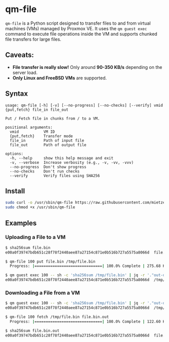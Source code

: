 # qm-file

`qm-file` is a Python script designed to transfer files to and from virtual machines (VMs) managed by Proxmox VE. It uses the `qm guest exec` command to execute file operations inside the VM and supports chunked file transfers for large files.

## Caveats:

- **File transfer is really slow!** Only around **90-350 KB/s** depending on the server load.
- **Only Linux and FreeBSD VMs** are supported.

## Syntax
```
usage: qm-file [-h] [-v] [--no-progress] [--no-checks] [--verify] vmid {put,fetch} file_in file_out

Put / Fetch file in chunks from / to a VM.

positional arguments:
  vmid           VM ID
  {put,fetch}    Transfer mode
  file_in        Path of input file
  file_out       Path of output file

options:
  -h, --help     show this help message and exit
  -v, --verbose  Increase verbosity (e.g., -v, -vv, -vvv)
  --no-progress  Don't show progress
  --no-checks    Don't run checks
  --verify       Verify files using SHA256
```

## Install

```bash
sudo curl -o /usr/sbin/qm-file https://raw.githubusercontent.com/mietzen/proxmox-qm-file/refs/heads/main/qm-file
sudo chmod +x /usr/sbin/qm-file
```

## Examples

### Uploading a File to a VM
```bash
$ sha256sum file.bin
e00a0f39747bdb651c28f78f2440aee87a27154c871e0b516b727a5575a8066d  file.bin

$ qm-file 100 put file.bin /tmp/file.bin
  Progress: |==============================| 100.0% Complete | 275.68 KB/s

$ qm guest exec 100 -- sh -c 'sha256sum /tmp/file.bin' | jq -r '."out-data"'
e00a0f39747bdb651c28f78f2440aee87a27154c871e0b516b727a5575a8066d  /tmp/file.bin
```

### Downloading a File from a VM
```bash
$ qm guest exec 100 -- sh -c 'sha256sum /tmp/file.bin' | jq -r '."out-data"'
e00a0f39747bdb651c28f78f2440aee87a27154c871e0b516b727a5575a8066d  /tmp/file.bin

$ qm-file 100 fetch /tmp/file.bin file.bin.out
  Progress: |==============================| 100.0% Complete | 122.60 KB/s

$ sha256sum file.bin.out
e00a0f39747bdb651c28f78f2440aee87a27154c871e0b516b727a5575a8066d  file.bin.out
```

